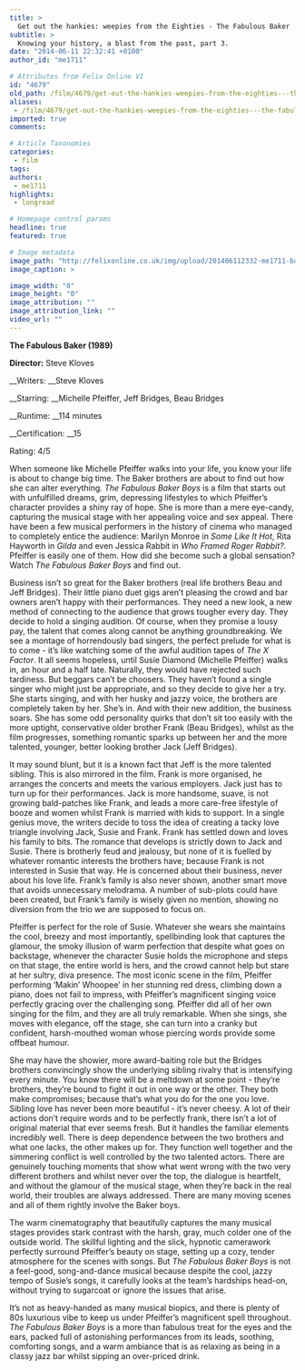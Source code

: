 ```yaml
---
title: >
  Get out the hankies: weepies from the Eighties - The Fabulous Baker
subtitle: >
  Knowing your history, a blast from the past, part 3.
date: "2014-06-11 22:32:41 +0100"
author_id: "me1711"

# Attributes from Felix Online V1
id: "4679"
old_path: /film/4679/get-out-the-hankies-weepies-from-the-eighties---the-fabulous-baker
aliases:
 - /film/4679/get-out-the-hankies-weepies-from-the-eighties---the-fabulous-baker
imported: true
comments:

# Article Taxonomies
categories:
 - film
tags:
authors:
 - me1711
highlights:
 - longread

# Homepage control params
headline: true
featured: true

# Image metadata
image_path: "http://felixonline.co.uk/img/upload/201406112332-me1711-baker2.jpg"
image_caption: >

image_width: "0"
image_height: "0"
image_attribution: ""
image_attribution_link: ""
video_url: ""
---
```


__The Fabulous Baker (1989)__

__Director:__ Steve Kloves

__Writers: __Steve Kloves

__Starring: __Michelle Pfeiffer, Jeff Bridges, Beau Bridges

__Runtime: __114 minutes

__Certification: __15

Rating: 4/5

When someone like Michelle Pfeiffer walks into your life, you know your life is about to change big time. The Baker brothers are about to find out how she can alter everything. _The Fabulous Baker Boys_ is a film that starts out with unfulfilled dreams, grim, depressing lifestyles to which Pfeiffer’s character provides a shiny ray of hope. She is more than a mere eye-candy, capturing the musical stage with her appealing voice and sex appeal. There have been a few musical performers in the history of cinema who managed to completely entice the audience: Marilyn Monroe in _Some Like It Hot_, Rita Hayworth in _Gilda_ and even Jessica Rabbit in _Who Framed Roger Rabbit?._ Pfeiffer is easily one of them. How did she become such a global sensation? Watch _The Fabulous Baker Boys_ and find out.

Business isn’t so great for the Baker brothers (real life brothers Beau and Jeff Bridges). Their little piano duet gigs aren’t pleasing the crowd and bar owners aren’t happy with their performances. They need a new look, a new method of connecting to the audience that grows tougher every day. They decide to hold a singing audition. Of course, when they promise a lousy pay, the talent that comes along cannot be anything groundbreaking. We see a montage of horrendously bad singers, the perfect prelude for what is to come - it’s like watching some of the awful audition tapes of _The X Factor_. It all seems hopeless, until Susie Diamond (Michelle Pfeiffer) walks in, an hour and a half late. Naturally, they would have rejected such tardiness. But beggars can’t be choosers. They haven’t found a single singer who might just be appropriate, and so they decide to give her a try. She starts singing, and with her husky and jazzy voice, the brothers are completely taken by her. She’s in. And with their new addition, the business soars. She has some odd personality quirks that don’t sit too easily with the more uptight, conservative older brother Frank (Beau Bridges), whilst as the film progresses, something romantic sparks up between her and the more talented, younger, better looking brother Jack (Jeff Bridges).

It may sound blunt, but it is a known fact that Jeff is the more talented sibling. This is also mirrored in the film. Frank is more organised, he arranges the concerts and meets the various employers. Jack just has to turn up for their performances. Jack is more handsome, suave, is not growing bald-patches like Frank, and leads a more care-free lifestyle of booze and women whilst Frank is married with kids to support. In a single genius move, the writers decide to toss the idea of creating a tacky love triangle involving Jack, Susie and Frank. Frank has settled down and loves his family to bits. The romance that develops is strictly down to Jack and Susie. There is brotherly feud and jealousy, but none of it is fuelled by whatever romantic interests the brothers have; because Frank is not interested in Susie that way. He is concerned about their business, never about his love life. Frank’s family is also never shown, another smart move that avoids unnecessary melodrama. A number of sub-plots could have been created, but Frank’s family is wisely given no mention, showing no diversion from the trio we are supposed to focus on.

Pfeiffer is perfect for the role of Susie. Whatever she wears she maintains the cool, breezy and most importantly, spellbinding look that captures the glamour, the smoky illusion of warm perfection that despite what goes on backstage, whenever the character Susie holds the microphone and steps on that stage, the entire world is hers, and the crowd cannot help but stare at her sultry, diva presence. The most iconic scene in the film, Pfeiffer performing ‘Makin’ Whoopee’ in her stunning red dress, climbing down a piano, does not fail to impress, with Pfeiffer’s magnificent singing voice perfectly gracing over the challenging song. Pfeiffer did all of her own singing for the film, and they are all truly remarkable. When she sings, she moves with elegance, off the stage, she can turn into a cranky but confident, harsh-mouthed woman whose piercing words provide some offbeat humour.

She may have the showier, more award-baiting role but the Bridges brothers convincingly show the underlying sibling rivalry that is intensifying every minute. You know there will be a meltdown at some point - they’re brothers, they’re bound to fight it out in one way or the other. They both make compromises; because that’s what you do for the one you love. Sibling love has never been more beautiful - it’s never cheesy. A lot of their actions don’t require words and to be perfectly frank, there isn’t a lot of original material that ever seems fresh. But it handles the familiar elements incredibly well. There is deep dependence between the two brothers and what one lacks, the other makes up for. They function well together and the simmering conflict is well controlled by the two talented actors. There are genuinely touching moments that show what went wrong with the two very different brothers and whilst never over the top, the dialogue is heartfelt, and without the glamour of the musical stage, when they’re back in the real world, their troubles are always addressed. There are many moving scenes and all of them rightly involve the Baker boys.

The warm cinematography that beautifully captures the many musical stages provides stark contrast with the harsh, gray, much colder one of the outside world. The skillful lighting and the slick, hypnotic camerawork perfectly surround Pfeiffer’s beauty on stage, setting up a cozy, tender atmosphere for the scenes with songs. But _The Fabulous Baker Boys_ is not a feel-good, song-and-dance musical because despite the cool, jazzy tempo of Susie’s songs, it carefully looks at the team’s hardships head-on, without trying to sugarcoat or ignore the issues that arise.

It’s not as heavy-handed as many musical biopics, and there is plenty of 80s luxurious vibe to keep us under Pfeiffer’s magnificent spell throughout. _The Fabulous Baker Boys_ is a more than fabulous treat for the eyes and the ears, packed full of astonishing performances from its leads, soothing, comforting songs, and a warm ambiance that is as relaxing as being in a classy jazz bar whilst sipping an over-priced drink.
